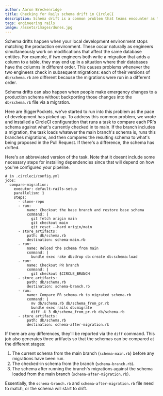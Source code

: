 ```yaml
---
author: Aaron Breckenridge
title: Checking for Rails schema drift in CircleCI
description: Schema drift is a common problem that teams encounter as their teams get larger and the pace picks up. This article describes how we tackled that at BiggerPockets.
tags: engineering rails
image: /assets/images/dunes.jpg
---
```


Schema drifts happen when your local development environment stops matching the production environment. These occur
naturally as engineers simultaneously work on modifications that affect the same database entities. For example, if two
engineers both write a migration that adds a column to a table, they may end up in a situation where their databases
have the columns in different order. This causes problems whenever the two engineers check in subsequent migrations:
each of their versions of `db/schema.rb` are different because the migrations were run in a different order.

Schema drifts can also happen when people make emergency changes to a production schema without backporting those
changes into the `db/schema.rb` file via a migration.

Here are BiggerPockets, we've started to run into this problem as the pace of development has picked up. To address
this common problem, we wrote and installed a CircleCI configuration that runs a task to compare each PR's schema
against what's currently checked in to main. If the branch includes a migration, the task loads whatever the main
branch's schema is, runs this branches migrations, and then compares the resulting schema to what's being proposed in
the Pull Request. If there's a difference, the schema has drifted.

Here's an abbreviated version of the task. Note that it doesnt include some necessary steps for installing dependencies
since that will depend on how you've configured your pipeline.

```
# in .circleci/config.yml
jobs:
  compare-migration:
    executor: default-rails-setup
    parallelism: 1
    steps:
      - clone-repo
      - run:
          name: Checkout the base branch and restore base schema
          command: |
            git fetch origin main
            git checkout main
            git reset --hard origin/main
      - store_artifacts:
          path: db/schema.rb
          destination: schema-main.rb
      - run:
          name: Reload the schema from main
          command: |
            bundle exec rake db:drop db:create db:schema:load
      - run:
          name: Checkout PR branch
          command: |
            git checkout $CIRCLE_BRANCH
      - store_artifacts:
          path: db/schema.rb
          destination: schema-branch.rb
      - run:
          name: Compare PR schema.rb to migrated schema.rb
          command: |
            mv db/schema.rb db/schema_from_pr.rb
            bundle exec rails db:migrate
            diff -U 3 db/schema_from_pr.rb db/schema.rb
      - store_artifacts:
          path: db/schema.rb
          destination: schema-after-migration.rb
```

If there are any differences, they'll be reported via the `diff` command. This job also generates three artifacts so
that the schemas can be compared at the different stages:

1. The current schema from the main branch (`schema-main.rb`) before any migrations have been run.
1. The checked-in schema from the branch (`schema-branch.rb`).
1. The schema after running the branch's migrations against the schema loaded from the main branch
   (`schema-after-migration.rb`).

Essentially, the `schema-branch.rb` and `schema-after-migration.rb` file need to match, or the schema will start to
drift.
